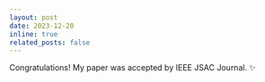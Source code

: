 ```yaml
---
layout: post
date: 2023-12-20  
inline: true
related_posts: false
---
```


Congratulations! My paper was accepted by IEEE JSAC Journal.  :sparkles:  
